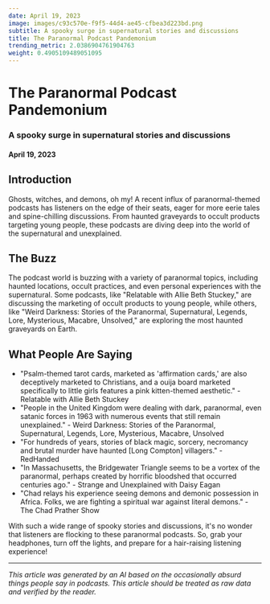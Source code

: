 ```yaml
---
date: April 19, 2023
image: images/c93c570e-f9f5-44d4-ae45-cfbea3d223bd.png
subtitle: A spooky surge in supernatural stories and discussions
title: The Paranormal Podcast Pandemonium
trending_metric: 2.0386904761904763
weight: 0.4905109489051095
---
```

# The Paranormal Podcast Pandemonium
### A spooky surge in supernatural stories and discussions
#### April 19, 2023
## Introduction
Ghosts, witches, and demons, oh my! A recent influx of paranormal-themed podcasts has listeners on the edge of their seats, eager for more eerie tales and spine-chilling discussions. From haunted graveyards to occult products targeting young people, these podcasts are diving deep into the world of the supernatural and unexplained.

## The Buzz
The podcast world is buzzing with a variety of paranormal topics, including haunted locations, occult practices, and even personal experiences with the supernatural. Some podcasts, like "Relatable with Allie Beth Stuckey," are discussing the marketing of occult products to young people, while others, like "Weird Darkness: Stories of the Paranormal, Supernatural, Legends, Lore, Mysterious, Macabre, Unsolved," are exploring the most haunted graveyards on Earth.

## What People Are Saying
- "Psalm-themed tarot cards, marketed as 'affirmation cards,' are also deceptively marketed to Christians, and a ouija board marketed specifically to little girls features a pink kitten-themed aesthetic." - Relatable with Allie Beth Stuckey
- "People in the United Kingdom were dealing with dark, paranormal, even satanic forces in 1963 with numerous events that still remain unexplained." - Weird Darkness: Stories of the Paranormal, Supernatural, Legends, Lore, Mysterious, Macabre, Unsolved
- "For hundreds of years, stories of black magic, sorcery, necromancy and brutal murder have haunted [Long Compton] villagers." - RedHanded
- "In Massachusetts, the Bridgewater Triangle seems to be a vortex of the paranormal, perhaps created by horrific bloodshed that occurred centuries ago." - Strange and Unexplained with Daisy Eagan
- "Chad relays his experience seeing demons and demonic possession in Africa. Folks, we are fighting a spiritual war against literal demons." - The Chad Prather Show

With such a wide range of spooky stories and discussions, it's no wonder that listeners are flocking to these paranormal podcasts. So, grab your headphones, turn off the lights, and prepare for a hair-raising listening experience!

 --- 

*This article was generated by an AI based on the occasionally absurd things people say in podcasts. This article should be treated as raw data and verified by the reader.*